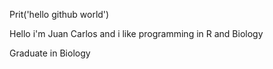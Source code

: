 Prit('hello github world')

Hello i'm Juan Carlos and i like programming in R and Biology

Graduate in Biology
